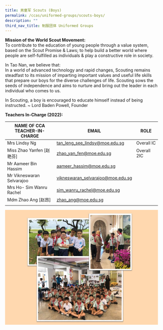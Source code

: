 ```yaml
---
title: 男童军 Scouts (Boys)
permalink: /ccas/uniformed-groups/scouts-boys/
description: ""
third_nav_title: 制服团体 Uniformed Groups
---
```



**Mission of the World Scout Movement:** <br>
To contribute to the education of young people through a value system, based on the Scout Promise & Laws; to help build a better world where people are self-fulfilled as individuals & play a constructive role in society.

In Tao Nan, we believe that: <br>
In a world of advanced technology and rapid changes, Scouting remains steadfast to its mission of imparting important values and useful life skills that prepare our boys for the diverse challenges of life. Scouting sows the seeds of independence and aims to nurture and bring out the leader in each individual who comes to us.

In Scouting, a boy is encouraged to educate himself instead of being instructed. ~ Lord Baden Powell, Founder

**Teachers In-Charge (2022):**

| NAME OF CCA<br>TEACHER-IN-CHARGE | EMAIL | ROLE |
|---|---|---|
| Mrs Lindsy Ng | tan_leng_see_lindsy@moe.edu.sg | Overall IC |
| Miss Zhao Yanfen [赵艳芬] | zhao_yan_fen@moe.edu.sg | Overall 2IC |
| Mr Aameer Bin Hassim | aameer_hassim@moe.edu.sg |   |
| Mr Vikneswaran Selvarajoo | vikneswaran_selvarajoo@moe.edu.sg |   |
| Mrs Ho- Sim Wanru Rachel | sim_wanru_rachel@moe.edu.sg |   |
| Mdm Zhao Ang [赵昂] | zhao_ang@moe.edu.sg |  |
| | | |

![](/images/Slide21.jpg)
